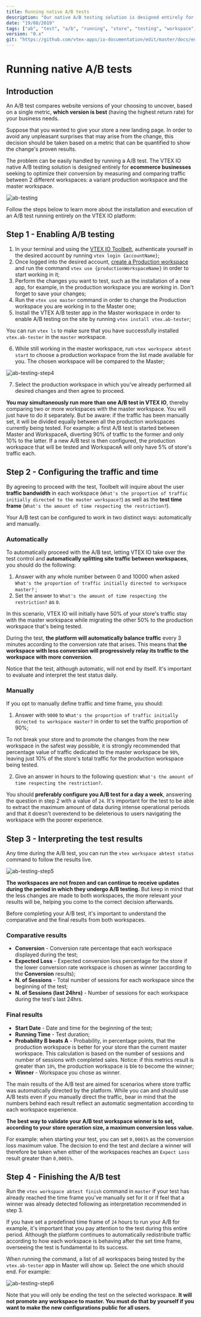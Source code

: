 ```yaml
---
title: Running native A/B tests
description: "Our native A/B testing solution is designed entirely for ecommerce businesses seeking to optimize their conversion by measuring and comparing traffic between a variant workspace and the master."
date: "19/08/2019"
tags: ["ab", "test", "a/b", "running", "store", "testing", "workspace", "native"]
version: "0.x"
git: "https://github.com/vtex-apps/io-documentation/edit/master/docs/en/Recipes/store/running-native-ab-testing.md"
---
```


# Running native A/B tests

## Introduction
  
An A/B test compares website versions of your choosing to uncover, based on a single metric, **which version is best** (having the highest return rate) for your business needs. 

Suppose that you wanted to give your store a new landing page. In order to avoid any unpleasant surprises that may arise from the change, this decision should be taken based on a metric that can be quantified to show the change's proven results.

The problem can be easily handled by running a A/B test. The VTEX IO native A/B testing solution is designed entirely for **ecommerce businesses** seeking to optimize their conversion by measuring and comparing traffic between 2 different workspaces: a variant production workspace and the master workspace.

![ab-testing](https://user-images.githubusercontent.com/52087100/64129197-21a62780-cd91-11e9-86f9-1ec8a3d2e2c8.png)

Follow the steps below to learn more about the installation and execution of an A/B test running entirely on the VTEX IO platform:

## Step 1 - Enabling A/B testing

1. In your terminal and using the [VTEX IO Toolbelt](https://vtex.io/docs/recipes/development/vtex-io-cli-installment-and-command-reference), authenticate yourself in the desired account by running `vtex login {accountName}`;
2. Once logged into the desired account, [create a Production workspace](https://vtex.io/docs/recipes/development/creating-a-production-workspace) and run the command `vtex use {productionWorkspaceName}` in order to start working in it;
3. Perform the changes you want to test, such as the installation of a new app, for example, in the production workspace you are working in. Don't forget to save your changes;
4. Run the `vtex use master` command in order to change the Production workspace you are working in to the Master one;
5. Install the VTEX A/B tester app in the Master workspace in order to enable A/B testing on the site by running `vtex install vtex.ab-tester`;

<div class="alert alert-info">
You can run <code>vtex ls</code> to make sure that you have successfully installed <code>vtex.ab-tester</code>  in the <code>master</code> workspace.
</div>

6. While still working in the master workspace, run `vtex workspace abtest start` to choose a production workspace from the list made available for you. The chosen workspace will be compared to the Master;
  
![ab-testing-step4](https://user-images.githubusercontent.com/52087100/64129583-50bd9880-cd93-11e9-8b80-f1fe4cad943b.png)

7. Select the production workspace in which you've already performed all desired changes and then agree to proceed.

<div class="alert alert-info">
<strong>You may simultaneously run more than one A/B test in VTEX IO</strong>, thereby comparing two or more  workspaces with the master workspace. You will just have to do it separately. But be aware: if the traffic has been manually set, it will be divided equally between all the production workspaces currently being tested. For example: a first A/B test is started between Master and WorkspaceA, diverting 90% of traffic to the former and only 10% to the latter. If a new A/B test is then configured, the production workspace that will be tested and WorkspaceA will only have 5% of store's traffic each.
</div>

## Step 2 - Configuring the traffic and time

By agreeing to proceed with the test, Toolbelt will inquire about the user **traffic bandwidth** in each workspace (`What's the proportion of traffic initially directed to the master workspace?`) as well as the **test time frame** (`What's the amount of time respecting the restriction?`).

Your A/B test can be configured to work in two distinct ways: automatically and manually.

### Automatically

To automatically proceed with the A/B test, letting VTEX IO take over the test control and **automatically splitting site traffic between workspaces**, you should do the following: 

1. Answer with any whole number between 0 and 10000 when asked `What's the proportion of traffic initially directed to workspace master?` ;
2. Set the answer to `What's the amount of time respecting the restriction?` as `0`.

In this scenario, VTEX IO will initially have 50% of your store's traffic stay with the master workspace while migrating the other 50% to the production workspace that's being tested.

During the test, **the platform will automatically balance traffic** every 3 minutes according to the conversion rate that arises. This means that **the workspace with less conversion will progressively relay its traffic to the workspace with more conversion**. 

<div class="alert alert-warning">
Notice that the test, although automatic, will not end by itself. It's important to evaluate and interpret the test status daily.
</div>

### Manually 

If you opt to manually define traffic and time frame, you should:

1. Answer with `9000` to `What's the proportion of traffic initially directed to workspace master?` in order to set the traffic proportion of 90%;

<div class="alert alert-warning">
To not break your store and to promote the changes from the new workspace in the safest way possible, it is strongly recommended that percentage value of traffic dedicated to the master workspace be <code>90%</code>, leaving just 10% of the store's total traffic for the production workspace being tested.
</div>

2. Give an answer in hours to the following question: `What's the amount of time respecting the restriction?`.

<div class="alert alert-warning">
 You should <strong>preferably configure you A/B test for a day a week</strong>, answering the question in step 2 with a value of <code>24</code>. It's important for the test to be able to extract the maximum amount of data during intense operational periods and that it doesn't overextend to be deleterious to users navigating the workspace with the poorer experience.
</div>

## Step 3 - Interpreting the test results

Any time during the A/B test, you can run the `vtex workspace abtest status` command to follow the results live.

![ab-testing-step5](https://user-images.githubusercontent.com/52087100/64129599-69c64980-cd93-11e9-85fd-575665fbf532.png)

<div class="alert alert-info">
<strong>The workspaces are not frozen and can continue to receive updates during the period in which they undergo A/B testing.</strong> But keep in mind that the less changes are made to both workspaces, the more relevant your results will be, helping you come to the correct decision afterwards.
</div>

Before completing your A/B test, it's important to understand the comparative and the final results from both workspaces.

### Comparative results

- **Conversion** - Conversion rate percentage that each workspace displayed during the test;
- **Expected Loss** - Expected conversion loss percentage for the store if the lower conversion rate workspace is chosen as winner (according to the **Conversion** results);
- **N. of Sessions** - Total number of sessions for each workspace since the beginning of the test;
- **N. of Sessions (last 24hrs)** - Number of sessions for each workspace during the test's last 24hrs.

### Final results

- **Start Date** - Date and time for the beginning of the test;
- **Running Time** - Test duration;
- **Probability B beats A** - Probability, in percentage points, that the production workspace is better for your store than the current master workspace. This calculation is based on the number of sessions and number of sessions with completed sales. Notice: if this metrics result is greater than `10%`, the production workspace is ble to become the winner;
- **Winner** - Workspace you chose as winner. 

<div class="alert alert-warning">
The main results of the A/B test are aimed for scenarios where store traffic was automatically directed by the platform. While you can and should use A/B tests even if you manually direct the traffic, bear in mind that the numbers behind each result reflect an automatic segmentation according to each workspace experience.
</div>

**The best way to validate your A/B test workspace winner is to set, according to your store operation size, a maximum conversion loss value.**

For example: when starting your test, you can set `0,0001%` as the conversion loss maximum value. The decision to end the test and declare a winner will therefore be taken when either of the workspaces reaches an `Expect Loss` result greater than `0,0001%`.

## Step 4 - Finishing the A/B test

Run the `vtex workspace abtest finish` command in `master` if your test has already reached the time frame you've manually set for it or if feel that a winner was already detected following as interpretation recommended in step 3.

<div class="alert alert-warning">
 If you have set a predefined time frame of <code>24</code> hours to run your A/B for example, it's important that you pay attention to the test during this entire period. Although the platform continues to automatically redistribute traffic according to how each workspace is behaving after the set time frame, overseeing the test is fundamental to its success.
</div>

When running the command, a list of all workspaces being tested by the `vtex.ab-tester` app in Master will show up. Select the one which should end. For example:

![ab-testing-step6](https://user-images.githubusercontent.com/52087100/64129622-a7c36d80-cd93-11e9-9b77-9a0bae552439.png)

<div class="alert alert-warning">
Note that you will only be ending the test on the selected workspace. <strong>It will not promote any workspace to master<strong>. You must do that by yourself if you want to make the new configurations public for all users.
</div>
